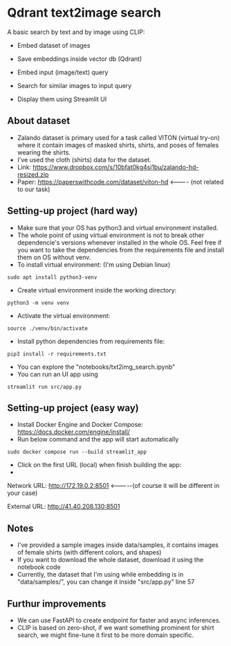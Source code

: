 # Qdrant text2image search

A basic search by text and by image using CLIP:

* Embed dataset of images

* Save embeddings inside vector db (Qdrant)
* Embed input (image/text) query 
* Search for similar images to input query
* Display them using Streamlit UI

## About dataset


* Zalando dataset is primary used for a task called VITON (virtual try-on) where it contain images of masked shirts, shirts, and poses of females wearing the shirts.
* I've used the cloth (shirts) data for the dataset.
* Link: https://www.dropbox.com/s/10bfat0kg4si1bu/zalando-hd-resized.zip
* Paper: https://paperswithcode.com/dataset/viton-hd <---- (not related to our task)
  
## Setting-up project (hard way)

* Make sure that your OS has python3 and virtual environment installed.
* The whole point of using virtual environment is not to break other dependencie's versions whenever installed in the whole OS. Feel free if you want to take the dependencies from the requirements file and install them on OS without venv.
* To install virtual environment: (I'm using Debian linux)
```
sudo apt install python3-venv
```
* Create virtual environment inside the working directory:
```
python3 -m venv venv
```
* Activate the virtual environment:
```
source ./venv/bin/activate
```
* Install python dependencies from requirements file:
```
pip3 install -r requirements.txt
```
* You can explore the "notebooks/txt2img_search.ipynb"
* You can run an UI app using
```
streamlit run src/app.py
```

## Setting-up project (easy way)

* Install Docker Engine and Docker Compose:
https://docs.docker.com/engine/install/
* Run below command and the app will start automatically
```
sudo docker compose run --build streamlit_app
```
* Click on the first URL (local) when finish building the app:
* 
Network URL: http://172.19.0.2:8501 <-----(of course it will be different in your case)

External URL: http://41.40.208.130:8501

## Notes

* I've provided a sample images inside data/samples, it contains images of female shirts (with different colors, and shapes)
* If you want to download the whole dataset, download it using the notebook code
* Currently, the dataset that I'm using while embedding is in "data/samples/", you can change it inside "src/app.py"  line 57

## Furthur improvements

* We can use FastAPI to create endpoint for faster and async inferences.
* CLIP is based on zero-shot, if we want something prominent for shirt search, we might fine-tune it first to be more domain specific.
